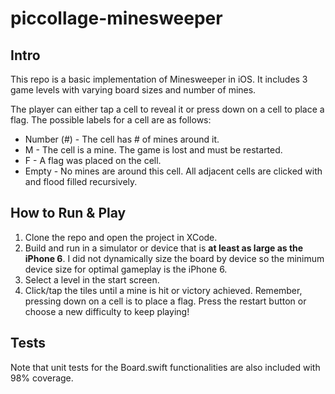 # piccollage-minesweeper

## Intro
This repo is a basic implementation of Minesweeper in iOS. It includes 3 game levels with varying board sizes and number of mines. 

The player can either tap a cell to reveal it or press down on a cell to place a flag. The possible labels for a cell are as follows:
* Number (#) - The cell has # of mines around it.
* M - The cell is a mine. The game is lost and must be restarted.
* F - A flag was placed on the cell.
* Empty - No mines are around this cell. All adjacent cells are clicked with and flood filled recursively.

## How to Run & Play

1. Clone the repo and open the project in XCode.
2. Build and run in a simulator or device that is **at least as large as the iPhone 6**. I did not dynamically size the board by device so the minimum device size for optimal gameplay is the iPhone 6.
3. Select a level in the start screen.
4. Click/tap the tiles until a mine is hit or victory achieved. Remember, pressing down on a cell is to place a flag. Press the restart button or choose a new difficulty to keep playing!

## Tests
Note that unit tests for the Board.swift functionalities are also included with 98% coverage. 
